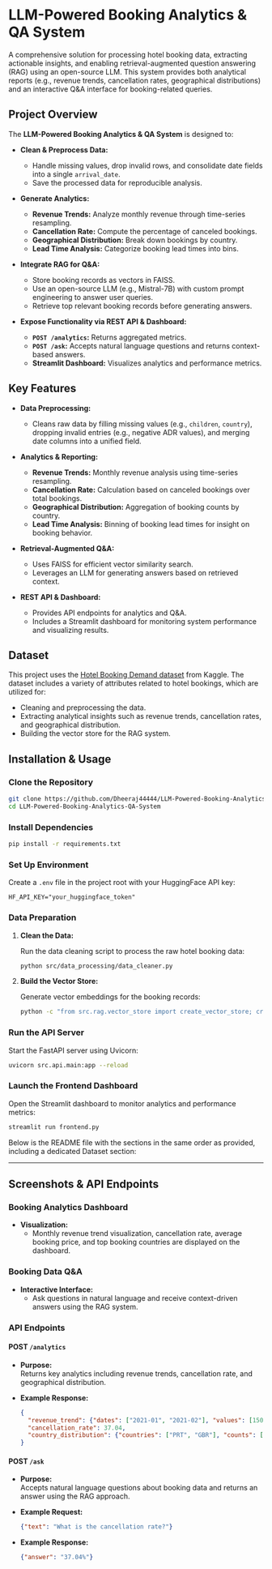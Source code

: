 # LLM-Powered Booking Analytics & QA System

A comprehensive solution for processing hotel booking data, extracting actionable insights, and enabling retrieval-augmented question answering (RAG) using an open-source LLM. This system provides both analytical reports (e.g., revenue trends, cancellation rates, geographical distributions) and an interactive Q&A interface for booking-related queries.

## Project Overview

The **LLM-Powered Booking Analytics & QA System** is designed to:

- **Clean & Preprocess Data:**  
  - Handle missing values, drop invalid rows, and consolidate date fields into a single `arrival_date`.  
  - Save the processed data for reproducible analysis.
  
- **Generate Analytics:**  
  - **Revenue Trends:** Analyze monthly revenue through time-series resampling.  
  - **Cancellation Rate:** Compute the percentage of canceled bookings.  
  - **Geographical Distribution:** Break down bookings by country.  
  - **Lead Time Analysis:** Categorize booking lead times into bins.

- **Integrate RAG for Q&A:**  
  - Store booking records as vectors in FAISS.  
  - Use an open-source LLM (e.g., Mistral-7B) with custom prompt engineering to answer user queries.  
  - Retrieve top relevant booking records before generating answers.

- **Expose Functionality via REST API & Dashboard:**  
  - **`POST /analytics`:** Returns aggregated metrics.  
  - **`POST /ask`:** Accepts natural language questions and returns context-based answers.  
  - **Streamlit Dashboard:** Visualizes analytics and performance metrics.

## Key Features

- **Data Preprocessing:**  
  - Cleans raw data by filling missing values (e.g., `children`, `country`), dropping invalid entries (e.g., negative ADR values), and merging date columns into a unified field.
  
- **Analytics & Reporting:**  
  - **Revenue Trends:** Monthly revenue analysis using time-series resampling.  
  - **Cancellation Rate:** Calculation based on canceled bookings over total bookings.  
  - **Geographical Distribution:** Aggregation of booking counts by country.  
  - **Lead Time Analysis:** Binning of booking lead times for insight on booking behavior.

- **Retrieval-Augmented Q&A:**  
  - Uses FAISS for efficient vector similarity search.  
  - Leverages an LLM for generating answers based on retrieved context.
  
- **REST API & Dashboard:**  
  - Provides API endpoints for analytics and Q&A.  
  - Includes a Streamlit dashboard for monitoring system performance and visualizing results.


## Dataset

This project uses the [Hotel Booking Demand dataset](https://www.kaggle.com/datasets/jessemostipak/hotel-booking-demand) from Kaggle. The dataset includes a variety of attributes related to hotel bookings, which are utilized for:

- Cleaning and preprocessing the data.
- Extracting analytical insights such as revenue trends, cancellation rates, and geographical distribution.
- Building the vector store for the RAG system.

## Installation & Usage

### Clone the Repository

```bash
git clone https://github.com/Dheeraj44444/LLM-Powered-Booking-Analytics-QA-System.git
cd LLM-Powered-Booking-Analytics-QA-System
```

### Install Dependencies

```bash
pip install -r requirements.txt
```

### Set Up Environment

Create a `.env` file in the project root with your HuggingFace API key:

```env
HF_API_KEY="your_huggingface_token"
```

### Data Preparation

1. **Clean the Data:**

   Run the data cleaning script to process the raw hotel booking data:

   ```bash
   python src/data_processing/data_cleaner.py
   ```

2. **Build the Vector Store:**

   Generate vector embeddings for the booking records:

   ```bash
   python -c "from src.rag.vector_store import create_vector_store; create_vector_store()"
   ```

### Run the API Server

Start the FastAPI server using Uvicorn:

```bash
uvicorn src.api.main:app --reload
```

### Launch the Frontend Dashboard

Open the Streamlit dashboard to monitor analytics and performance metrics:

```bash
streamlit run frontend.py
```
Below is the README file with the sections in the same order as provided, including a dedicated Dataset section:

---

## Screenshots & API Endpoints

### Booking Analytics Dashboard

- **Visualization:**  
  - Monthly revenue trend visualization, cancellation rate, average booking price, and top booking countries are displayed on the dashboard.

### Booking Data Q&A

- **Interactive Interface:**  
  - Ask questions in natural language and receive context-driven answers using the RAG system.

### API Endpoints

#### POST `/analytics`

- **Purpose:**  
  Returns key analytics including revenue trends, cancellation rate, and geographical distribution.

- **Example Response:**

  ```json
  {
    "revenue_trend": {"dates": ["2021-01", "2021-02"], "values": [15000, 16000]},
    "cancellation_rate": 37.04,
    "country_distribution": {"countries": ["PRT", "GBR"], "counts": [200, 150]}
  }
  ```

#### POST `/ask`

- **Purpose:**  
  Accepts natural language questions about booking data and returns an answer using the RAG approach.

- **Example Request:**

  ```json
  {"text": "What is the cancellation rate?"}
  ```

- **Example Response:**

  ```json
  {"answer": "37.04%"}
  ```
